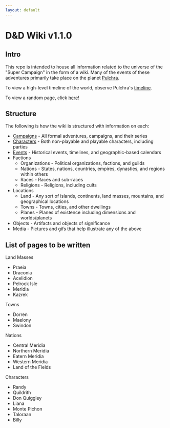 ```yaml
---
layout: default
---
```


# D&D Wiki v1.1.0

## Intro

This repo is intended to house all information related to the universe of the "Super Campaign" in the form of a wiki. Many of the events of these adventures primarily take place on the planet [Pulchra](Locations/Planes/pulchra.md).

To view a high-level timeline of the world, observe Pulchra's [timeline](Events/timeline.md).

To view a random page, click [here](https://flooger25.github.io/DnD_Wiki/random)!

## Structure

The following is how the wiki is structured with information on each:

- [Campaigns](Campaigns/campaigns.md) - All formal adventures, campaigns, and their series
- [Characters](Characters/characters.md) - Both non-playable and playable characters, including parties
- [Events](Events/events.md) - Historical events, timelines, and geographic-based calendars
- Factions
  - Organizations - Political organizations, factions, and guilds
  - Nations - States, nations, countries, empires, dynasties, and regions within others
  - Races - Races and sub-races
  - Religions - Religions, including cults
- Locations
  - Land - Any sort of islands, continents, land masses, mountains, and geographical locations
  - Towns - Towns, cities, and other dwellings
  - Planes - Planes of existence including dimensions and worlds/planets
- Objects - Artifacts and objects of significance
- Media - Pictures and gifs that help illustrate any of the above

## List of pages to be written

Land Masses
- Praeia
- Draconia
- Acelidion
- Pelrock Isle
- Meridia
- Kazrek

Towns
- Dorren
- Maelony
- Swindon

Nations
- Central Meridia
- Northern Meridia
- Eatern Meridia
- Western Meridia
- Land of the Fields

Characters
- Randy
- Quildrith
- Don Quiggley
- Liana
- Monte Pichon
- Taloraan
- Billy
